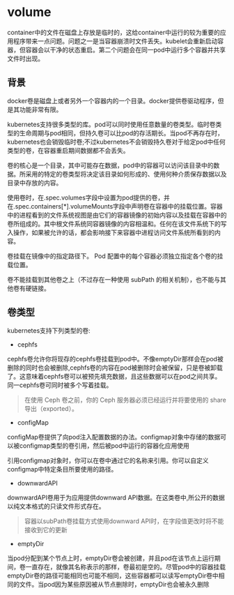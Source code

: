 # volume

container中的文件在磁盘上存放是临时的，这给container中运行的较为重要的应用程序带来一点问题。问题之一是当容器崩溃时文件丢失。kubelet会重新启动容器，但容器会以干净的状态重启。第二个问题会在同一pod中运行多个容器并共享文件时出现。

## 背景

docker卷是磁盘上或者另外一个容器内的一个目录。docker提供卷驱动程序，但是其功能非常有限。

kubernetes支持很多类型的库。pod可以同时使用任意数量的卷类型。临时卷类型的生命周期与pod相同，但持久卷可以比pod的存活期长。当pod不再存在时，kubernetes也会销毁临时卷;不过kubernetes不会销毁持久卷对于给定pod中任何类型的卷，在容器重启期间数据都不会丢失。

卷的核心是一个目录，其中可能存在数据，pod中的容器可以访问该目录中的数据。所采用的特定的卷类型将决定该目录如何形成的、使用何种介质保存数据以及目录中存放的内容。

使用卷时，在.spec.volumes字段中设置为pod提供的卷，并在.spec.containers[*].volumeMounts字段中声明卷在容器中的挂载位置。容器中的进程看到的文件系统视图是由它们的容器镜像的初始内容以及挂载在容器中的卷所组成的。其中根文件系统同容器镜像的内容相温和。任何在该文件系统下的写入操作，如果被允许的话，都会影响接下来容器中进程访问文件系统所看到的内容。

卷挂载在镜像中的指定路径下。 Pod 配置中的每个容器必须独立指定各个卷的挂载位置。

卷不能挂载到其他卷之上（不过存在一种使用 subPath 的相关机制），也不能与其他卷有硬链接。

## 卷类型

kubernetes支持下列类型的卷:

+ cephfs

cephfs卷允许你将现存的cephfs卷挂载到pod中。不像emptyDir那样会在pod被删除的同时也会被删除,cephfs卷的内容在pod被删除时会被保留，只是卷被卸载了。这意味着cephfs卷可以被预先填充数据，且这些数据可以在pod之间共享。同一cephfs卷可同时被多个写着挂载。

> 在使用 Ceph 卷之前，你的 Ceph 服务器必须已经运行并将要使用的 share 导出（exported）。

+ configMap

configMap卷提供了向pod注入配置数据的办法。configmap对象中存储的数据可以被configmap类型的卷引用，然后被pod中运行的容器化应用使用

引用configmap对象时，你可以在卷中通过它的名称来引用。你可以自定义configmap中特定条目所要使用的路径。

+ downwardAPI

downwardAPI卷用于为应用提供downward API数据。在这类卷中,所公开的数据以纯文本格式的只读文件形式存在。

> 容器以subPath卷挂载方式使用downward API时，在字段值更改时将不能接收到它的更新

+ emptyDir

当pod分配到某个节点上时，emptyDir卷会被创建，并且pod在该节点上运行期间，卷一直存在，就像其名称表示的那样，卷最初是空的。尽管pod中的容器挂载emptyDir卷的路径可能相同也可能不相同，这些容器都可以读写emptyDir卷中相同的文件。当pod因为某些原因被从节点删除时，emptyDir也会被永久删除
